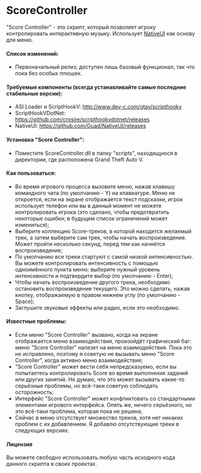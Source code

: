 # ScoreController

"Score Controller" - это скрипт, который позволяет игроку контролировать интерактивную музыку. Использует [NativeUI](https://github.com/Guad/NativeUI) как основу для меню.

#### Список изменений:
- Первоначальный релиз; доступен лишь базовый функционал, так что пока без особых плюшек.

#### Требуемые компоненты (всегда устанавливайте самые последние стабильные версии):
- ASI Loader и ScriptHookV: http://www.dev-c.com/gtav/scripthookv
- ScriptHookVDotNet: https://github.com/crosire/scripthookvdotnet/releases
- NativeUI: https://github.com/Guad/NativeUI/releases

#### Установка "Score Controller":
- Поместите ScoreController.dll в папку "scripts", находящуюся в директории, где расположена Grand Theft Auto V.

#### Как пользоваться:
- Во время игрового процесса вызовите меню, нажав клавишу командного чата (по умолчанию - Y) на клавиатуре. Меню не откроется, если на экране отображается текст подсказки, игрок использует телефон или вы в данный момент не можете контролировать игрока (это сделано, чтобы предотвратить некоторые ошибки; в будущем список ограничений может измениться);
- Выберите коллекцию Score-треков, в которой находится желаемый трек, а затем выберите сам трек, чтобы начать воспроизведение. Может пройти несколько секунд, перед тем как начнётся воспроизведение;
- По умолчанию все треки стартуют с самой низкой интенсивностью. Вы можете контролировать интенсивность с помощью одноимённого пункта меню: выберите нужный уровень интенсивности и подтвердите выбор (по умолчанию - Enter);
- Чтобы начать воспроизведение другого трека, необходимо остановить воспроизведение текущего. Это можно сделать, нажав кнопку, отображаемую в правом нижнем углу (по умолчанию - Space);
- Заглушите звуковые эффекты или радио, если это необходимо.

#### Известные проблемы:
- Если меню "Score Controller" вызвано, когда на экране отображается меню взаимодействия, произойдёт графический баг: меню "Score Controller" налезет на меню взаимодействия. Пока это не исправлено, поэтому я советую не вызывать меню "Score Controller", когда активно меню взаимодействия;
- "Score Controller" может вести себя непредсказуемо, если вы попытаетесь контролировать Score во время выполнения заданий или других занятий. Не думаю, что это может вызывать какие-то серьёзные проблемы, но всё-таки советую соблюдать осторожность;
- Интерфейс "Score Controller" может конфликтовать со стандартными элементами игрового интерфейса. Опять же, ничего серьёзного, но это всё-таки проблема, которая пока не решена;
- Сейчас в меню отсутствует множество треков, хотя нет никаких проблем с их добавлением. Я добавлю отсутствующие треки в следующих версиях.

#### Лицензия

Вы можете свободно использовать любую часть исходного кода данного скрипта в своих проектах.
